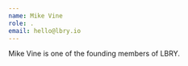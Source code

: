 ```yaml
---
name: Mike Vine
role: .
email: hello@lbry.io
---
```

 Mike Vine is one of the founding members of LBRY.
